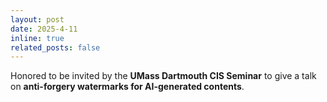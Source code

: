 ```yaml
---
layout: post
date: 2025-4-11
inline: true
related_posts: false
---
```


Honored to be invited by the **UMass Dartmouth CIS Seminar** to give a talk on **anti-forgery watermarks for AI-generated contents**.